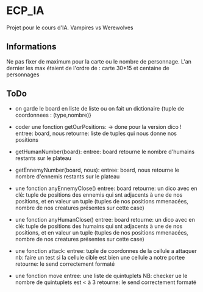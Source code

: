 ECP_IA
======

Projet pour le cours d'IA. Vampires vs Werewolves

Informations
------------
Ne pas fixer de maximum pour la carte ou le nombre de personnage. 
L'an dernier les max étaient de l'ordre de : carte 30*15 et centaine de personnages


ToDo
----

* on garde le board en liste de liste ou on fait un dictionaire {tuple de coordonnees : (type,nombre)}

* coder une fonction getOurPositions: -> done pour la version dico !
	entree: board, nous
	retourne: liste de tuples qui nous donne nos positions
	

* getHumanNumber(board):
	entree: board
	retourne le nombre d'humains restants sur le plateau

* getEnnemyNumber(board, nous):
	entree: board, nous
	retourne le nombre d'ennemis restants sur le plateau
	

* une fonction anyEnnemyClose()
	entree: board
	retourne: un dico avec en clé: tuple de positions des ennemis qui snt adjacents à une de nos positions, et en valeur un tuple (tuples de nos positions mmenacées, nombre de nos creatures présentes sur cette case)


* une fonction anyHumanClose()
	entree: board
	retourne: un dico avec en clé: tuple de positions des humains qui snt adjacents à une de nos positions, et en valeur un tuple (tuples de nos positions mmenacées, nombre de nos creatures présentes sur cette case)


* une fonction attack:
	entree: tuple de coordonnes de la cellule a attaquer
	nb: faire un test si la cellule cible est bien une cellule a notre portee
	retourne: le send correctement formaté


* une fonction move
	entree: une liste de quintuplets
	NB: checker ue le nombre de quintuplets est < à 3
	retourne: le send correctement formaté